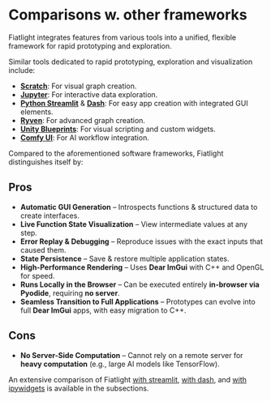 # Comparisons w. other frameworks

Fiatlight integrates features from various tools into a unified, flexible framework for rapid prototyping and exploration.

Similar tools dedicated to rapid prototyping, exploration and visualization include:

- **[Scratch](https://scratch.mit.edu/)**: For visual graph creation.
- **[Jupyter](https://jupyter.org/)**: For interactive data exploration.
- **[Python Streamlit](https://streamlit.io/)** & **[Dash](https://plotly.com/dash/)**: For easy app creation with integrated GUI elements.
- **[Ryven](https://ryven.org/)**: For advanced graph creation.
- **[Unity Blueprints](https://docs.unrealengine.com/4.27/en-US/ProgrammingAndScripting/Blueprints/)**: For visual scripting and custom widgets.
- **[Comfy UI](https://github.com/comfyanonymous/ComfyUI)**: For AI workflow integration.

Compared to the aforementioned software frameworks, Fiatlight distinguishes itself by:

## **Pros**
- **Automatic GUI Generation** – Introspects functions & structured data to create interfaces.
- **Live Function State Visualization** – View intermediate values at any step.
- **Error Replay & Debugging** – Reproduce issues with the exact inputs that caused them.
- **State Persistence** – Save & restore multiple application states.
- **High-Performance Rendering** – Uses **Dear ImGui** with C++ and OpenGL for speed.
- **Runs Locally in the Browser** – Can be executed entirely **in-browser via Pyodide**, requiring **no server**.
- **Seamless Transition to Full Applications** – Prototypes can evolve into full **Dear ImGui** apps, with easy migration to C++.

## **Cons**
- **No Server-Side Computation** – Cannot rely on a remote server for **heavy computation** (e.g., large AI models like TensorFlow).

An extensive comparison of Fiatlight [with streamlit](comparison_streamlit.ipynb), [with dash](comparison_dash.ipynb), and [with ipywidgets](comparison_ipywidgets.ipynb) is available in the subsections.
